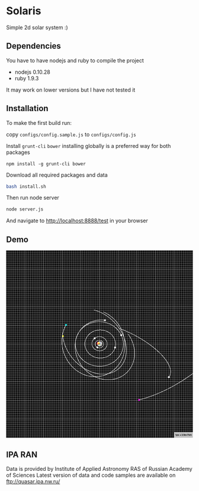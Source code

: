 Solaris
=======

Simple 2d solar system :)

Dependencies
------------
You have to have nodejs and ruby to compile the project

- nodejs 0.10.28
- ruby 1.9.3

It may work on lower versions but I have not tested it

Installation
------------

To make the first build run:

copy `configs/config.sample.js` to `configs/config.js`

Install `grunt-cli` `bower`
installing globally is a preferred way for both packages
```
npm install -g grunt-cli bower
```

Download all required packages and data
```bash
bash install.sh
```

Then run node server
```bash
node server.js
```

And navigate to [http://localhost:8888/test](http://localhost:8888/test) in your browser

Demo
----

![Alt text](docs/assets/demo.png?raw=true "Demo")


IPA RAN
-------
Data is provided by Institute of Applied Astronomy RAS of Russian Academy of Sciences
Latest version of data and code samples are available on ftp://quasar.ipa.nw.ru/